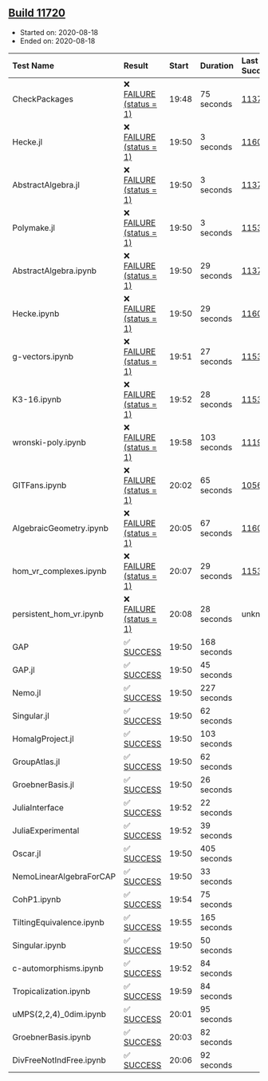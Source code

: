 ## [Build 11720](https://oscarci.mathematik.uni-kl.de/job/oscar/11720/)

* Started on: 2020-08-18
* Ended on: 2020-08-18

| Test Name    | Result | Start | Duration | Last Success | First Failure |
|:-------------|:-------|:------|:---------|:-------------|:--------------|
| CheckPackages | ❌ [FAILURE (status = 1)](https://oscarci.mathematik.uni-kl.de/job/oscar/11720/artifact/logs/build-11720/CheckPackages.log) | 19:48 | 75 seconds | [11376](https://oscarci.mathematik.uni-kl.de/job/oscar/11376/) | [11377](https://oscarci.mathematik.uni-kl.de/job/oscar/11377/) |
| Hecke.jl | ❌ [FAILURE (status = 1)](https://oscarci.mathematik.uni-kl.de/job/oscar/11720/artifact/logs/build-11720/Hecke.jl.log) | 19:50 | 3 seconds | [11602](https://oscarci.mathematik.uni-kl.de/job/oscar/11602/) | [11603](https://oscarci.mathematik.uni-kl.de/job/oscar/11603/) |
| AbstractAlgebra.jl | ❌ [FAILURE (status = 1)](https://oscarci.mathematik.uni-kl.de/job/oscar/11720/artifact/logs/build-11720/AbstractAlgebra.jl.log) | 19:50 | 3 seconds | [11376](https://oscarci.mathematik.uni-kl.de/job/oscar/11376/) | [11377](https://oscarci.mathematik.uni-kl.de/job/oscar/11377/) |
| Polymake.jl | ❌ [FAILURE (status = 1)](https://oscarci.mathematik.uni-kl.de/job/oscar/11720/artifact/logs/build-11720/Polymake.jl.log) | 19:50 | 3 seconds | [11532](https://oscarci.mathematik.uni-kl.de/job/oscar/11532/) | [11533](https://oscarci.mathematik.uni-kl.de/job/oscar/11533/) |
| AbstractAlgebra.ipynb | ❌ [FAILURE (status = 1)](https://oscarci.mathematik.uni-kl.de/job/oscar/11720/artifact/logs/build-11720/AbstractAlgebra.ipynb.log) | 19:50 | 29 seconds | [11376](https://oscarci.mathematik.uni-kl.de/job/oscar/11376/) | [11377](https://oscarci.mathematik.uni-kl.de/job/oscar/11377/) |
| Hecke.ipynb | ❌ [FAILURE (status = 1)](https://oscarci.mathematik.uni-kl.de/job/oscar/11720/artifact/logs/build-11720/Hecke.ipynb.log) | 19:50 | 29 seconds | [11602](https://oscarci.mathematik.uni-kl.de/job/oscar/11602/) | [11603](https://oscarci.mathematik.uni-kl.de/job/oscar/11603/) |
| g-vectors.ipynb | ❌ [FAILURE (status = 1)](https://oscarci.mathematik.uni-kl.de/job/oscar/11720/artifact/logs/build-11720/g-vectors.ipynb.log) | 19:51 | 27 seconds | [11532](https://oscarci.mathematik.uni-kl.de/job/oscar/11532/) | [11533](https://oscarci.mathematik.uni-kl.de/job/oscar/11533/) |
| K3-16.ipynb | ❌ [FAILURE (status = 1)](https://oscarci.mathematik.uni-kl.de/job/oscar/11720/artifact/logs/build-11720/K3-16.ipynb.log) | 19:52 | 28 seconds | [11532](https://oscarci.mathematik.uni-kl.de/job/oscar/11532/) | [11533](https://oscarci.mathematik.uni-kl.de/job/oscar/11533/) |
| wronski-poly.ipynb | ❌ [FAILURE (status = 1)](https://oscarci.mathematik.uni-kl.de/job/oscar/11720/artifact/logs/build-11720/wronski-poly.ipynb.log) | 19:58 | 103 seconds | [11192](https://oscarci.mathematik.uni-kl.de/job/oscar/11192/) | [11193](https://oscarci.mathematik.uni-kl.de/job/oscar/11193/) |
| GITFans.ipynb | ❌ [FAILURE (status = 1)](https://oscarci.mathematik.uni-kl.de/job/oscar/11720/artifact/logs/build-11720/GITFans.ipynb.log) | 20:02 | 65 seconds | [10566](https://oscarci.mathematik.uni-kl.de/job/oscar/10566/) | [10567](https://oscarci.mathematik.uni-kl.de/job/oscar/10567/) |
| AlgebraicGeometry.ipynb | ❌ [FAILURE (status = 1)](https://oscarci.mathematik.uni-kl.de/job/oscar/11720/artifact/logs/build-11720/AlgebraicGeometry.ipynb.log) | 20:05 | 67 seconds | [11602](https://oscarci.mathematik.uni-kl.de/job/oscar/11602/) | [11603](https://oscarci.mathematik.uni-kl.de/job/oscar/11603/) |
| hom_vr_complexes.ipynb | ❌ [FAILURE (status = 1)](https://oscarci.mathematik.uni-kl.de/job/oscar/11720/artifact/logs/build-11720/hom_vr_complexes.ipynb.log) | 20:07 | 29 seconds | [11532](https://oscarci.mathematik.uni-kl.de/job/oscar/11532/) | [11533](https://oscarci.mathematik.uni-kl.de/job/oscar/11533/) |
| persistent_hom_vr.ipynb | ❌ [FAILURE (status = 1)](https://oscarci.mathematik.uni-kl.de/job/oscar/11720/artifact/logs/build-11720/persistent_hom_vr.ipynb.log) | 20:08 | 28 seconds | unknown | unknown |
| GAP | ✅ [SUCCESS](https://oscarci.mathematik.uni-kl.de/job/oscar/11720/artifact/logs/build-11720/GAP.log) | 19:50 | 168 seconds |  |  |
| GAP.jl | ✅ [SUCCESS](https://oscarci.mathematik.uni-kl.de/job/oscar/11720/artifact/logs/build-11720/GAP.jl.log) | 19:50 | 45 seconds |  |  |
| Nemo.jl | ✅ [SUCCESS](https://oscarci.mathematik.uni-kl.de/job/oscar/11720/artifact/logs/build-11720/Nemo.jl.log) | 19:50 | 227 seconds |  |  |
| Singular.jl | ✅ [SUCCESS](https://oscarci.mathematik.uni-kl.de/job/oscar/11720/artifact/logs/build-11720/Singular.jl.log) | 19:50 | 62 seconds |  |  |
| HomalgProject.jl | ✅ [SUCCESS](https://oscarci.mathematik.uni-kl.de/job/oscar/11720/artifact/logs/build-11720/HomalgProject.jl.log) | 19:50 | 103 seconds |  |  |
| GroupAtlas.jl | ✅ [SUCCESS](https://oscarci.mathematik.uni-kl.de/job/oscar/11720/artifact/logs/build-11720/GroupAtlas.jl.log) | 19:50 | 62 seconds |  |  |
| GroebnerBasis.jl | ✅ [SUCCESS](https://oscarci.mathematik.uni-kl.de/job/oscar/11720/artifact/logs/build-11720/GroebnerBasis.jl.log) | 19:50 | 26 seconds |  |  |
| JuliaInterface | ✅ [SUCCESS](https://oscarci.mathematik.uni-kl.de/job/oscar/11720/artifact/logs/build-11720/JuliaInterface.log) | 19:52 | 22 seconds |  |  |
| JuliaExperimental | ✅ [SUCCESS](https://oscarci.mathematik.uni-kl.de/job/oscar/11720/artifact/logs/build-11720/JuliaExperimental.log) | 19:52 | 39 seconds |  |  |
| Oscar.jl | ✅ [SUCCESS](https://oscarci.mathematik.uni-kl.de/job/oscar/11720/artifact/logs/build-11720/Oscar.jl.log) | 19:50 | 405 seconds |  |  |
| NemoLinearAlgebraForCAP | ✅ [SUCCESS](https://oscarci.mathematik.uni-kl.de/job/oscar/11720/artifact/logs/build-11720/NemoLinearAlgebraForCAP.log) | 19:50 | 33 seconds |  |  |
| CohP1.ipynb | ✅ [SUCCESS](https://oscarci.mathematik.uni-kl.de/job/oscar/11720/artifact/logs/build-11720/CohP1.ipynb.log) | 19:54 | 75 seconds |  |  |
| TiltingEquivalence.ipynb | ✅ [SUCCESS](https://oscarci.mathematik.uni-kl.de/job/oscar/11720/artifact/logs/build-11720/TiltingEquivalence.ipynb.log) | 19:55 | 165 seconds |  |  |
| Singular.ipynb | ✅ [SUCCESS](https://oscarci.mathematik.uni-kl.de/job/oscar/11720/artifact/logs/build-11720/Singular.ipynb.log) | 19:50 | 50 seconds |  |  |
| c-automorphisms.ipynb | ✅ [SUCCESS](https://oscarci.mathematik.uni-kl.de/job/oscar/11720/artifact/logs/build-11720/c-automorphisms.ipynb.log) | 19:52 | 84 seconds |  |  |
| Tropicalization.ipynb | ✅ [SUCCESS](https://oscarci.mathematik.uni-kl.de/job/oscar/11720/artifact/logs/build-11720/Tropicalization.ipynb.log) | 19:59 | 84 seconds |  |  |
| uMPS(2,2,4)_0dim.ipynb | ✅ [SUCCESS](https://oscarci.mathematik.uni-kl.de/job/oscar/11720/artifact/logs/build-11720/uMPS-2-2-4-_0dim.ipynb.log) | 20:01 | 95 seconds |  |  |
| GroebnerBasis.ipynb | ✅ [SUCCESS](https://oscarci.mathematik.uni-kl.de/job/oscar/11720/artifact/logs/build-11720/GroebnerBasis.ipynb.log) | 20:03 | 82 seconds |  |  |
| DivFreeNotIndFree.ipynb | ✅ [SUCCESS](https://oscarci.mathematik.uni-kl.de/job/oscar/11720/artifact/logs/build-11720/DivFreeNotIndFree.ipynb.log) | 20:06 | 92 seconds |  |  |
